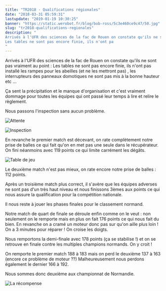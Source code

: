 ```yaml
---
title: "TR2018 - Qualifications régionales"
date: "2018-03-31 05:59:31"
lastupdate: "2019-01-19 10:30:25"
banner: "https://static.werobot.fr/blog/bob-ross/5c3e460ce9c47/50.jpg"
slug: "tr2018-qualifications-regionales"
description: " 
Arrivés à l'UFR des sciences de la fac de Rouen on constate qu'ils ne sont pas vraiment au point :
Les tables ne sont pas encore finie, ils n'ont pa
"
---
```

Arrivés à l'UFR des sciences de la fac de Rouen on constate qu'ils ne sont pas vraiment au point :
Les tables ne sont pas encore finie, ils n'ont pas installé les rampes pour les abeilles (et ne les mettront pas) , les interrupteurs des panneaux domotiques ne sont pas mis à la bonne hauteur etc ...

Ça sent la précipitation et le manque d'organisation et c'est vraiment dommage pour toutes les équipes qui ont passé leur temps à lire et relire le règlement.

Nous passons l'inspection sans aucun problème.

![Attente](https://static.werobot.fr/blog/bob-ross/5c3e4610181c4/50.jpg "Attente")

![Inspection](https://static.werobot.fr/blog/bob-ross/5c3e4612af1c6/50.jpg "Inspection")

En revanche le premier match est décevant, on rate complètement notre prise de balles ce qui fait qu'on en met pas une seule dans le récupérateur. On fini néanmoins avec 119 points ce qui limite carrément les dégâts.

![Table de jeu](https://static.werobot.fr/blog/bob-ross/5c3e461983b0d/50.jpg "Table de jeu")

Le deuxième match n'est pas mieux, on rate encore notre prise de balles : 112 points.

Après un troisième match plus correct, il s'avère que les équipes adverses ne sont pas d'un très haut niveau et nous finissons 3èmes aux points ce qui nous assure la qualification pour la compétition nationale.

Il nous reste à jouer les phases finales pour le classement normand.

Notre match de quart de finale se déroule enfin comme on le veut : non seulement on le remporte mais en plus on fait 176 points ce qui nous fait du bien.
En revanche on a cramé un moteur donc pas sur qu'on aille plus loin !
On a 3 minutes pour réparer !
On croise les doigts.

Nous remportons la demi-finale avec 178 points (ça se stabilise !) et on se retrouve en finale contre les multiples champions normands.
On y croit !

On remporte le premier match 188 à 183 mais on perd le deuxième 137 à 163 (encore ce problème de moteur ??)
Malheureusement nous perdons également le dernier 166 à 192.

Nous sommes donc deuxième aux championnat de Normandie.

![La récompense](https://static.werobot.fr/blog/bob-ross/5c3e460ce9c47/50.jpg "La récompense")



    